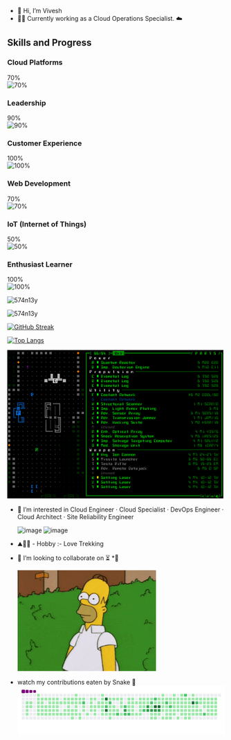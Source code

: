 - 👋 Hi, I’m Vivesh
- 👨‍💻 Currently working as a Cloud Operations Specialist.
    ☁️
    
## Skills and Progress

### Cloud Platforms
70%  
![70%](https://progress-bar.dev/70)

### Leadership
90%  
![90%](https://progress-bar.dev/90)

### Customer Experience
100%  
![100%](https://progress-bar.dev/100)

### Web Development
70%  
![70%](https://progress-bar.dev/70)

### IoT (Internet of Things)
50%  
![50%](https://progress-bar.dev/50)

### Enthusiast Learner
100%  
![100%](https://progress-bar.dev/100)

<p align="left"> <img src="https://komarev.com/ghpvc/?username=574n13y&label=Profile%20views&color=0e75b6&style=flat" alt="574n13y" /> </p>
  
   ![574n13y](https://github-readme-stats.vercel.app/api?username=574n13y&show_icons=true&theme=nightowl) 
   
   [![GitHub Streak](https://github-readme-streak-stats.herokuapp.com/?user=574n13y&theme=nightowl)](https://git.io/streak-stats) 

[![Top Langs](https://github-readme-stats.vercel.app/api/top-langs/?username=574n13y&hide=jupyter%20notebook,html&layout=compact)](https://github.com/anuraghazra/github-readme-stats&hide=issues,contribs)

<img src="dont/h1.gif?raw=true"/>

- 👀 I’m interested in Cloud Engineer · Cloud Specialist · DevOps Engineer · Cloud Architect · Site Reliability Engineer
  
  ![image](https://github.com/574n13y/574n13y/assets/35293085/46dfc20c-4624-4656-a0a6-4a498f35e93f)
  ![image](https://github.com/574n13y/574n13y/assets/35293085/bc74f390-fc31-42fe-b7cd-4dc9e6b81818)

- ⛰️🧗‍♂️ - Hobby :- Love Trekking
- 💞️ I’m looking to collaborate on ⏳
    *🍁
    
    <img src="dont/h3.gif?raw=true"/>
    
- watch my contributions eaten by Snake 🐍
  ![snake gif](https://github.com/Mario263/sankeeatingcontribution/blob/output/github-contribution-grid-snake.gif)

   
  

<!---
574n13y/574n13y is a ✨ special ✨ repository because its `README.md` (this file) appears on your GitHub profile.
You can click the Preview link to take a look at your changes.
--->



